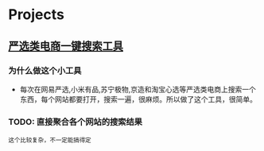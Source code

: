 # Projects

## [严选类电商一键搜索工具](/multi-ecs-search/)

### 为什么做这个小工具

* 每次在网易严选,小米有品,苏宁极物,京造和淘宝心选等严选类电商上搜索一个东西，每个网站都要打开，搜索一遍，很麻烦。所以做了这个工具，很简单。

### TODO: 直接聚合各个网站的搜索结果

    这个比较复杂，不一定能搞得定